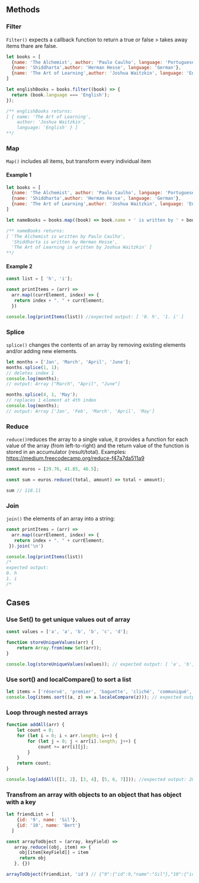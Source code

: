 ## Methods
### Filter
`Filter()` expects a callback function to return a true or false > takes away items thare are false.

```javascript
let books = [
  {name: 'The Alchemist', author: 'Paulo Caulho', language: 'Portuguese'},
  {name: 'Shiddharta',author: 'Herman Hesse', language: 'German'},
  {name: 'The Art of Learning',author: 'Joshua Waitzkin', language: 'English'}
]

let englishBooks = books.filter((book) => {
  return (book.language === 'English');
});

/** englishBooks returns:
[ { name: 'The Art of Learning',
    author: 'Joshua Waitzkin',
    language: 'English' } ]
**/
```

### Map
`Map()` includes all items, but transform every individual item

#### Example 1
```javascript
let books = [
  {name: 'The Alchemist', author: 'Paulo Caulho', language: 'Portuguese'},
  {name: 'Shiddharta',author: 'Herman Hesse', language: 'German'},
  {name: 'The Art of Learning',author: 'Joshua Waitzkin', language: 'English'}
]

let nameBooks = books.map((book) => book.name + ' is written by ' + book.author);

/** nameBooks returns:
[ 'The Alchemist is written by Paulo Caulho',
  'Shiddharta is written by Herman Hesse',
  'The Art of Learning is written by Joshua Waitzkin' ]
**/

```
#### Example 2
```javascript
const list = [ 'h', 'i'];

const printItems = (arr) =>
  arr.map((currElement, index) => {
   return index + ". " + currElement;
  })

console.log(printItems(list)) //expected output: [ '0. h', '1. i' ]
```

### Splice
`splice()` changes the contents of an array by removing existing elements and/or adding new elements.
```javascript
let months = ['Jan', 'March', 'April', 'June'];
months.splice(1, 1);
// deletes index 1
console.log(months);
// output: Array ["March", "April", "June"]

months.splice(4, 1, 'May');
// replaces 1 element at 4th index
console.log(months);
// output: Array ['Jan', 'Feb', 'March', 'April', 'May']
```

### Reduce
`reduce()`reduces the array to a single value, it provides a function for each value of the array (from left-to-right) and the return value of the function is stored in an accumulator (result/total). Examples: https://medium.freecodecamp.org/reduce-f47a7da511a9
``` javascript
const euros = [29.76, 41.85, 46.5];

const sum = euros.reduce((total, amount) => total + amount); 

sum // 118.11
```
### Join
`join()` the elements of an array into a string:
```javascript
const printItems = (arr) =>
  arr.map((currElement, index) => {
   return index + ". " + currElement;
 }).join('\n')

console.log(printItems(list))
/*
expected output:
0. h
1. i
/*
```

## Cases
### Use Set() to get unique values out of array
```javascript
const values = ['a', 'a', 'b', 'b', 'c', 'd'];

function storeUniqueValues(arr) {
    return Array.from(new Set(arr));
}

console.log(storeUniqueValues(values)); // expected output: [ 'a', 'b', 'c', 'e' ]
```
### Use sort() and localCompare() to sort a list
```javascript
let items = ['réservé', 'premier', 'baguette', 'cliché', 'communiqué', 'café', 'adieu'];
console.log(items.sort((a, z) => a.localeCompare(z))); // expected output: ['adieu', 'baguette', 'café', 'cliché', 'communiqué', 'premier', 'réservé']
```

### Loop through nested arrays
```javascript
function addAll(arr) {
    let count = 0;
    for (let i = 0; i < arr.length; i++) {
        for (let j = 0; j < arr[i].length; j++) {
            count += arr[i][j];
        }
    }
    return count;
}

console.log(addAll([[1, 2], [3, 4], [5, 6, 7]])); //expected output: 28
```

### Transfrom an array with objects to an object that has object with a key
```javascript
let friendList = [
  	{id: '9', name: 'Sil'},
  	{id: '10', name: 'Bert'}
  ]

const arrayToObject = (array, keyField) =>
   array.reduce((obj, item) => {
     obj[item[keyField]] = item
     return obj
   }, {})

arrayToObject(friendList, 'id') // {"9":{"id":9,"name":"Sil"},"10":{"id":10,"name":"Bert"}}
```
